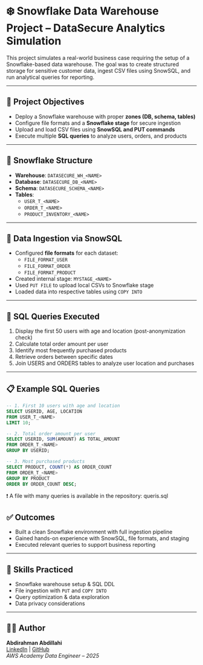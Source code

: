 # ❄️ Snowflake Data Warehouse Project – DataSecure Analytics Simulation

This project simulates a real-world business case requiring the setup of a Snowflake-based data warehouse. The goal was to create structured storage for sensitive customer data, ingest CSV files using SnowSQL, and run analytical queries for reporting.

---

## 🧱 Project Objectives

- Deploy a Snowflake warehouse with proper **zones (DB, schema, tables)**
- Configure file formats and a **Snowflake stage** for secure ingestion
- Upload and load CSV files using **SnowSQL and PUT commands**
- Execute multiple **SQL queries** to analyze users, orders, and products

---

## 📁 Snowflake Structure

- **Warehouse**: `DATASECURE_WH_<NAME>`
- **Database**: `DATASECURE_DB_<NAME>`
- **Schema**: `DATASECURE_SCHEMA_<NAME>`
- **Tables**:
  - `USER_T_<NAME>`
  - `ORDER_T_<NAME>`
  - `PRODUCT_INVENTORY_<NAME>`

---

## 🔄 Data Ingestion via SnowSQL

- Configured **file formats** for each dataset:
  - `FILE_FORMAT_USER`
  - `FILE_FORMAT_ORDER`
  - `FILE_FORMAT_PRODUCT`
- Created internal stage: `MYSTAGE_<NAME>`
- Used `PUT FILE` to upload local CSVs to Snowflake stage
- Loaded data into respective tables using `COPY INTO`

---

## 🔎 SQL Queries Executed

1. Display the first 50 users with age and location (post-anonymization check)
2. Calculate total order amount per user
3. Identify most frequently purchased products
4. Retrieve orders between specific dates
5. Join USERS and ORDERS tables to analyze user location and purchases

---
## 📋 Example SQL Queries

```sql
-- 1. First 10 users with age and location
SELECT USERID, AGE, LOCATION
FROM USER_T_<NAME>
LIMIT 10;

-- 2. Total order amount per user
SELECT USERID, SUM(AMOUNT) AS TOTAL_AMOUNT
FROM ORDER_T_<NAME>
GROUP BY USERID;

-- 3. Most purchased products
SELECT PRODUCT, COUNT(*) AS ORDER_COUNT
FROM ORDER_T_<NAME>
GROUP BY PRODUCT
ORDER BY ORDER_COUNT DESC;
```
❗ A file with many queries is available in the repository: queris.sql
## ✅ Outcomes

- Built a clean Snowflake environment with full ingestion pipeline
- Gained hands-on experience with SnowSQL, file formats, and staging
- Executed relevant queries to support business reporting

---

## 🧠 Skills Practiced

- Snowflake warehouse setup & SQL DDL
- File ingestion with `PUT` and `COPY INTO`
- Query optimization & data exploration
- Data privacy considerations

---

## 👨‍💻 Author

**Abdirahman Abdillahi**  
[LinkedIn](https://www.linkedin.com/in/abdirahmnabdillahi/) | [GitHub](https://github.com/Abdirahman283)  
*AWS Academy Data Engineer – 2025*
